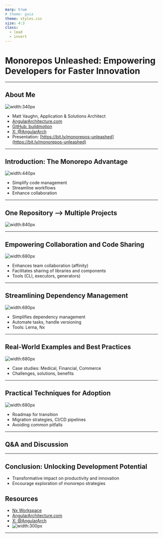 ```yaml
---
marp: true
# theme: gaia
theme: styles.css
size: 4:3
class: 
  - lead
  - invert
---
```


# **Monorepos Unleashed: Empowering Developers for Faster Innovation**


---

## **About Me**

![width:340px](./assets/office.png)

- Matt Vaughn, Application & Solutions Architect
- [AngularArchitecture.com](https://angulararchitecture.com)
- [GitHub: buildmotion](https://github.com/buildmotion)
- [X: @AngularArch](https://twitter.com/AngularArch)
- Presentation: [https://bit.ly/monorepos-unleashed](https://bit.ly/monorepos-unleashed)


---

## **Introduction: The Monorepo Advantage**

![width:440px](./assets/amazing-micro-frontends-with-angular-print-ready.png)

- Simplify code management
- Streamline workflows
- Enhance collaboration

---

## **One Repository --> Multiple Projects**

![width:840px](./assets/one-with-many.png)

---

## **Empowering Collaboration and Code Sharing**

![width:680px](./assets/interconnected-workspace.png)

- Enhances team collaboration (affinity)
- Facilitates sharing of libraries and components
- Tools (CLI, executors, generators)

---

## **Streamlining Dependency Management**

![width:680px](./assets/project-deps.png)

- Simplifies dependency management
- Automate tasks, handle versioning
- Tools: Lerna, Nx

---

## **Real-World Examples and Best Practices**

![width:680px](./assets/foundational-layers.png)

- Case studies: Medical, Financial, Commerce
- Challenges, solutions, benefits

---

## **Practical Techniques for Adoption**

![width:680px](./assets/monorepo-migration.png)

- Roadmap for transition
- Migration strategies, CI/CD pipelines
- Avoiding common pitfalls

---

## **Q&A and Discussion**

---

## **Conclusion: Unlocking Development Potential**

- Transformative impact on productivity and innovation
- Encourage exploration of monorepo strategies

## **Resources**

- [Nx Workspace](https://nx.dev)
- [AngularArchitecture.com](https://angulararchitecture.com)
- [X: @AngularArch](https://twitter.com/AngularArch)
- ![width:300px](assets/bit.ly_monorepos-unleashed.png)
---